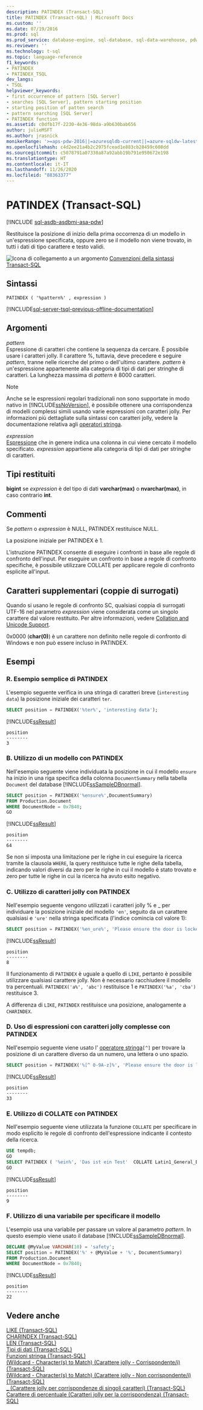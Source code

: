 ```yaml
---
description: PATINDEX (Transact-SQL)
title: PATINDEX (Transact-SQL) | Microsoft Docs
ms.custom: ''
ms.date: 07/19/2016
ms.prod: sql
ms.prod_service: database-engine, sql-database, sql-data-warehouse, pdw
ms.reviewer: ''
ms.technology: t-sql
ms.topic: language-reference
f1_keywords:
- PATINDEX
- PATINDEX_TSQL
dev_langs:
- TSQL
helpviewer_keywords:
- first occurrence of pattern [SQL Server]
- searches [SQL Server], pattern starting position
- starting position of patten search
- pattern searching [SQL Server]
- PATINDEX function
ms.assetid: c0dfb17f-2230-4e36-98da-a9b630bab656
author: julieMSFT
ms.author: jrasnick
monikerRange: '>=aps-pdw-2016||=azuresqldb-current||=azure-sqldw-latest||>=sql-server-2016||=sqlallproducts-allversions||>=sql-server-linux-2017||=azuresqldb-mi-current'
ms.openlocfilehash: c4d2ee21a4b2c2975fcead1e883cb28459c608dd
ms.sourcegitcommit: c5078791a07330a87a92abb19b791e950672e198
ms.translationtype: HT
ms.contentlocale: it-IT
ms.lasthandoff: 11/26/2020
ms.locfileid: "88363377"
---
```

# <a name="patindex-transact-sql"></a>PATINDEX (Transact-SQL)
[!INCLUDE [sql-asdb-asdbmi-asa-pdw](../../includes/applies-to-version/sql-asdb-asdbmi-asa-pdw.md)]

  Restituisce la posizione di inizio della prima occorrenza di un modello in un'espressione specificata, oppure zero se il modello non viene trovato, in tutti i dati di tipo carattere e testo validi.  
  
 ![Icona di collegamento a un argomento](../../database-engine/configure-windows/media/topic-link.gif "Icona di collegamento a un argomento") [Convenzioni della sintassi Transact-SQL](../../t-sql/language-elements/transact-sql-syntax-conventions-transact-sql.md)  
  
## <a name="syntax"></a>Sintassi  
  
```  
PATINDEX ( '%pattern%' , expression )  
```  
  
[!INCLUDE[sql-server-tsql-previous-offline-documentation](../../includes/sql-server-tsql-previous-offline-documentation.md)]

## <a name="arguments"></a>Argomenti
 *pattern*  
 Espressione di caratteri che contiene la sequenza da cercare. È possibile usare i caratteri jolly. Il carattere %, tuttavia, deve precedere e seguire *pattern*, tranne nelle ricerche del primo o dell'ultimo carattere. *pattern* è un'espressione appartenente alla categoria di tipi di dati per stringhe di caratteri. La lunghezza massima di *pattern* è 8000 caratteri.

 > [!NOTE]
 > Anche se le espressioni regolari tradizionali non sono supportate in modo nativo in [!INCLUDE[ssNoVersion](../../includes/ssnoversion-md.md)], è possibile ottenere una corrispondenza di modelli complessi simili usando varie espressioni con caratteri jolly. Per informazioni più dettagliate sulla sintassi con caratteri jolly, vedere la documentazione relativa agli [operatori stringa](../../t-sql/language-elements/string-operators-transact-sql.md).
  
 *expression*  
 [Espressione](../../t-sql/language-elements/expressions-transact-sql.md) che in genere indica una colonna in cui viene cercato il modello specificato. *expression* appartiene alla categoria di tipi di dati per stringhe di caratteri.  
  
## <a name="return-types"></a>Tipi restituiti  
**bigint** se *expression* è del tipo di dati **varchar(max)** o **nvarchar(max)**, in caso contrario **int**.  
  
## <a name="remarks"></a>Commenti  
Se *pattern* o *expression* è NULL, PATINDEX restituisce NULL.  
 
La posizione iniziale per PATINDEX è 1.
 
L'istruzione PATINDEX consente di eseguire i confronti in base alle regole di confronto dell'input. Per eseguire un confronto in base a regole di confronto specifiche, è possibile utilizzare COLLATE per applicare regole di confronto esplicite all'input.  
  
## <a name="supplementary-characters-surrogate-pairs"></a>Caratteri supplementari (coppie di surrogati)  
Quando si usano le regole di confronto SC, qualsiasi coppia di surrogati UTF-16 nel parametro *expression* viene considerata come un singolo carattere dal valore restituito. Per altre informazioni, vedere [Collation and Unicode Support](../../relational-databases/collations/collation-and-unicode-support.md).  
  
0x0000 (**char(0)**) è un carattere non definito nelle regole di confronto di Windows e non può essere incluso in PATINDEX.  
  
## <a name="examples"></a>Esempi  
  
### <a name="a-simple-patindex-example"></a>R. Esempio semplice di PATINDEX  
 L'esempio seguente verifica in una stringa di caratteri breve (`interesting data`) la posizione iniziale dei caratteri `ter`.  
  
```sql  
SELECT position = PATINDEX('%ter%', 'interesting data');  
```  
  
[!INCLUDE[ssResult](../../includes/ssresult-md.md)]  

```
position
--------
3
```
  
### <a name="b-using-a-pattern-with-patindex"></a>B. Utilizzo di un modello con PATINDEX  
Nell'esempio seguente viene individuata la posizione in cui il modello `ensure` ha inizio in una riga specifica della colonna `DocumentSummary` nella tabella `Document` del database [!INCLUDE[ssSampleDBnormal](../../includes/sssampledbnormal-md.md)].  
  
```sql  
SELECT position = PATINDEX('%ensure%',DocumentSummary)  
FROM Production.Document  
WHERE DocumentNode = 0x7B40;  
GO   
```  
  
[!INCLUDE[ssResult](../../includes/ssresult-md.md)]  
  
```
position
--------  
64  
```  
  
Se non si imposta una limitazione per le righe in cui eseguire la ricerca tramite la clausola `WHERE`, la query restituisce tutte le righe della tabella, indicando valori diversi da zero per le righe in cui il modello è stato trovato e zero per tutte le righe in cui la ricerca ha avuto esito negativo.  
  
### <a name="c-using-wildcard-characters-with-patindex"></a>C. Utilizzo di caratteri jolly con PATINDEX  
 Nell'esempio seguente vengono utilizzati i caratteri jolly % e _ per individuare la posizione iniziale del modello `'en'`, seguito da un carattere qualsiasi e `'ure'` nella stringa specificata (l'indice comincia col valore 1):  
  
```sql  
SELECT position = PATINDEX('%en_ure%', 'Please ensure the door is locked!');  
```  
  
[!INCLUDE[ssResult](../../includes/ssresult-md.md)]  
  
```
position
--------  
8  
```  
  
Il funzionamento di `PATINDEX` è uguale a quello di `LIKE`, pertanto è possibile utilizzare qualsiasi carattere jolly. Non è necessario racchiudere il modello tra percentuali. `PATINDEX('a%', 'abc')` restituisce 1 e `PATINDEX('%a', 'cba')` restituisce 3.  
  
 A differenza di `LIKE`, `PATINDEX` restituisce una posizione, analogamente a `CHARINDEX`.  

### <a name="d-using-complex-wildcard-expressions-with-patindex"></a>D. Uso di espressioni con caratteri jolly complesse con PATINDEX 
Nell'esempio seguente viene usato l' [operatore stringa](../../t-sql/language-elements/wildcard-character-s-not-to-match-transact-sql.md)`[^]` per trovare la posizione di un carattere diverso da un numero, una lettera o uno spazio.

```sql
SELECT position = PATINDEX('%[^ 0-9A-z]%', 'Please ensure the door is locked!'); 
```
[!INCLUDE[ssResult](../../includes/ssresult-md.md)]  

```
position
--------
33
```

### <a name="e-using-collate-with-patindex"></a>E. Utilizzo di COLLATE con PATINDEX  
 Nell'esempio seguente viene utilizzata la funzione `COLLATE` per specificare in modo esplicito le regole di confronto dell'espressione indicante il contesto della ricerca.  
  
```sql  
USE tempdb;  
GO  
SELECT PATINDEX ( '%ein%', 'Das ist ein Test'  COLLATE Latin1_General_BIN) ;  
GO  
```  
[!INCLUDE[ssResult](../../includes/ssresult-md.md)]  

```
position
--------
9
```

### <a name="f-using-a-variable-to-specify-the-pattern"></a>F. Utilizzo di una variabile per specificare il modello  
L'esempio usa una variabile per passare un valore al parametro *pattern*. In questo esempio viene usato il database [!INCLUDE[ssSampleDBnormal](../../includes/sssampledbnormal-md.md)].  
  
```sql  
DECLARE @MyValue VARCHAR(10) = 'safety';   
SELECT position = PATINDEX('%' + @MyValue + '%', DocumentSummary)   
FROM Production.Document  
WHERE DocumentNode = 0x7B40;  
```  
  
[!INCLUDE[ssResult](../../includes/ssresult-md.md)]  
  
```
position
--------  
22
```  
  
## <a name="see-also"></a>Vedere anche  
 [LIKE &#40;Transact-SQL&#41;](../../t-sql/language-elements/like-transact-sql.md)   
 [CHARINDEX &#40;Transact-SQL&#41;](../../t-sql/functions/charindex-transact-sql.md)  
 [LEN &#40;Transact-SQL&#41;](../../t-sql/functions/len-transact-sql.md)  
 [Tipi di dati &#40;Transact-SQL&#41;](../../t-sql/data-types/data-types-transact-sql.md)   
 [Funzioni stringa &#40;Transact-SQL&#41;](../../t-sql/functions/string-functions-transact-sql.md)   
 [&#40;Wildcard - Character&#40;s&#41; to Match&#41; (Carattere jolly - Corrispondente/i) &#40;Transact-SQL&#41;](../../t-sql/language-elements/wildcard-character-s-to-match-transact-sql.md)   
 [&#40;Wildcard - Character&#40;s&#41; to Match&#41; (Carattere jolly - Non corrispondente/i) &#40;Transact-SQL&#41;](../../t-sql/language-elements/wildcard-character-s-not-to-match-transact-sql.md)   
 [_ &#40;Carattere jolly per corrispondenze di singoli caratteri&#41; &#40;Transact-SQL&#41;](../../t-sql/language-elements/wildcard-match-one-character-transact-sql.md)   
 [Carattere di percentuale &#40;Caratteri jolly per la corrispondenza&#41; &#40;Transact-SQL&#41;](../../t-sql/language-elements/percent-character-wildcard-character-s-to-match-transact-sql.md)  
  
  


